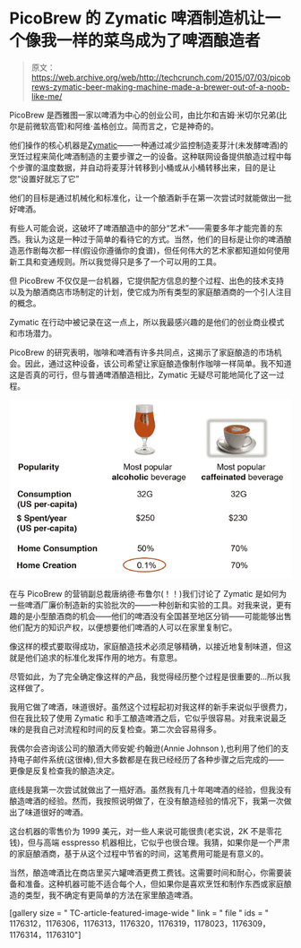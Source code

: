 # PicoBrew 的 Zymatic 啤酒制造机让一个像我一样的菜鸟成为了啤酒酿造者 

> 原文：<https://web.archive.org/web/http://techcrunch.com/2015/07/03/picobrews-zymatic-beer-making-machine-made-a-brewer-out-of-a-noob-like-me/>

PicoBrew 是西雅图一家以啤酒为中心的创业公司，由比尔和吉姆·米切尔兄弟(比尔是前微软高管)和阿维·盖格创立。简而言之，它是神奇的。

他们操作的核心机器是[Zymatic](https://web.archive.org/web/20230129223700/https://picobrew.azurewebsites.net/store/products/zymaticdetails.cshtml)——一种通过减少监控制造麦芽汁(未发酵啤酒)的烹饪过程来简化啤酒制造的主要步骤之一的设备。这种联网设备提供酿造过程中每个步骤的温度数据，并自动将麦芽汁转移到小桶或从小桶转移出来，目的是让您“设置好就忘了它”

他们的目标是通过机械化和标准化，让一个酿酒新手在第一次尝试时就能做出一批好啤酒。

有些人可能会说，这破坏了啤酒酿造中的部分“艺术”——需要多年才能完善的东西。我认为这是一种过于简单的看待它的方式。当然，他们的目标是让你的啤酒酿造恶作剧每次都一样(假设你遵循你的食谱)，但任何伟大的艺术家都知道如何使用新工具和变通规则。所以我觉得只是多了一个可以用的工具。

但 PicoBrew 不仅仅是一台机器，它提供配方信息的整个过程、出色的技术支持以及为酿酒商店市场制定的计划，使它成为所有类型的家庭酿酒商的一个引人注目的概念。

Zymatic 在行动中被记录在这一点上，所以我最感兴趣的是他们的创业商业模式和市场潜力。

PicoBrew 的研究表明，咖啡和啤酒有许多共同点，这揭示了家庭酿造的市场机会。因此，通过这种设备，该公司希望让家庭酿造像制作咖啡一样简单。我不知道这是否真的可行，但与普通啤酒酿造相比，Zymatic 无疑尽可能地简化了这一过程。

![zymStats](img/a2df42e231a2f9dd2bcf9ddb5c369f8a.png)

在与 PicoBrew 的营销副总裁唐纳德·布鲁尔(！！)我们讨论了 Zymatic 是如何为一些啤酒厂廉价制造新的实验批次的——一种创新和实验的工具。对我来说，更有趣的是小型酿酒商的机会——他们的啤酒没有全国甚至地区分销——可能能够出售他们配方的知识产权，以便想要他们啤酒的人可以在家里复制它。

像这样的模式要取得成功，家庭酿造技术必须足够精确，以接近地复制味道，但这就是他们追求的标准化发挥作用的地方。有意思。

尽管如此，为了完全确定像这样的产品，我觉得经历整个过程是很重要的…所以我这样做了。

我用它做了啤酒，味道很好。虽然这个过程起初对我这样的新手来说似乎很费力，但在我比较了使用 Zymatic 和手工酿造啤酒之后，它似乎很容易。对我来说最乏味的是我自己对流程和时间的反复检查。第二次会容易得多。

我偶尔会咨询该公司的酿酒大师安妮·约翰逊(Annie Johnson ),也利用了他们的支持电子邮件系统(这很棒),但大多数都是在我已经经历了各种步骤之后完成的——更像是反复检查我的酿造决定。

底线是我第一次尝试就做出了一瓶好酒。虽然我有几十年喝啤酒的经验，但我没有酿造啤酒的经验。然而，我按照说明做了，在没有酿造经验的情况下，我第一次做出了味道很好的啤酒。

这台机器的零售价为 1999 美元，对一些人来说可能很贵(老实说，2K 不是零花钱)，但与高端 esspresso 机器相比，它似乎也很合理。我猜，如果你是一个严肃的家庭酿酒商，基于从这个过程中节省的时间，这笔费用可能是有意义的。

当然，酿造啤酒比在商店里买六罐啤酒更费工费钱。这需要时间和耐心，你需要装备和准备。这种机器可能不适合每个人，但如果你是喜欢烹饪和制作东西或家庭酿造的类型，我不确定有更简单的方法在家里酿造啤酒。

[gallery size = " TC-article-featured-image-wide " link = " file " ids = " 1176312，1176306，1176313，1176320，1176319，1178023，1176309，1176314，1176310"]